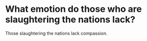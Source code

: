 # What emotion do those who are slaughtering the nations lack?

Those slaughtering the nations lack compassion.
